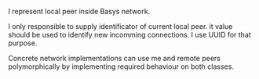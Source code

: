 I represent local peer inside Basys network.

I only responsible to supply identificator of current local peer. it value should be used to identify new incomming connections.
I use UUID for that purpose.

Concrete network implementations can use me and remote peers polymorphically by implementing required behaviour on both classes.